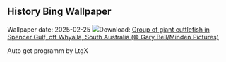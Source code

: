 ## History Bing Wallpaper
Wallpaper date: 2025-02-25
![](https://www.bing.com/th?id=OHR.GiantCuttlefish_EN-US2276053377_UHD.jpg&w=1000)Download: [Group of giant cuttlefish in Spencer Gulf, off Whyalla, South Australia (© Gary Bell/Minden Pictures)](https://www.bing.com/th?id=OHR.GiantCuttlefish_EN-US2276053377_UHD.jpg)

Auto get programm by LtgX
